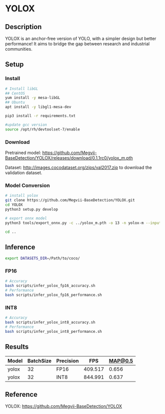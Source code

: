 # YOLOX

## Description

YOLOX is an anchor-free version of YOLO, with a simpler design but better performance! It aims to bridge the gap between research and industrial communities.

## Setup

### Install

```bash
# Install libGL
## CentOS
yum install -y mesa-libGL
## Ubuntu
apt install -y libgl1-mesa-dev

pip3 install -r requirements.txt

#update gcc version
source /opt/rh/devtoolset-7/enable
```

### Download

Pretrained model: <https://github.com/Megvii-BaseDetection/YOLOX/releases/download/0.1.1rc0/yolox_m.pth>

Dataset: <http://images.cocodataset.org/zips/val2017.zip> to download the validation dataset.

### Model Conversion

```bash
# install yolox
git clone https://github.com/Megvii-BaseDetection/YOLOX.git
cd YOLOX
python3 setup.py develop

# export onnx model
python3 tools/export_onnx.py -c ../yolox_m.pth -o 13 -n yolox-m --input input --output output --dynamic --output-name ../yolox.onnx

cd ..
```

## Inference

```bash
export DATASETS_DIR=/Path/to/coco/
```

### FP16

```bash
# Accuracy
bash scripts/infer_yolox_fp16_accuracy.sh
# Performance
bash scripts/infer_yolox_fp16_performance.sh
```

### INT8

```bash
# Accuracy
bash scripts/infer_yolox_int8_accuracy.sh
# Performance
bash scripts/infer_yolox_int8_performance.sh
```

## Results

Model   |BatchSize  |Precision |FPS       |MAP@0.5   |
--------|-----------|----------|----------|----------|
yolox   |    32     |   FP16   |409.517   |  0.656   |
yolox   |    32     |   INT8   |844.991   |  0.637   |

## Reference

YOLOX: <https://github.com/Megvii-BaseDetection/YOLOX>
